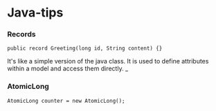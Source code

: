 # Java-tips

### Records
```
public record Greeting(long id, String content) {}
```
It's like a simple version of the java class. It is used to define attributes within a model and access them directly.
_
### AtomicLong
```
AtomicLong counter = new AtomicLong();
```
